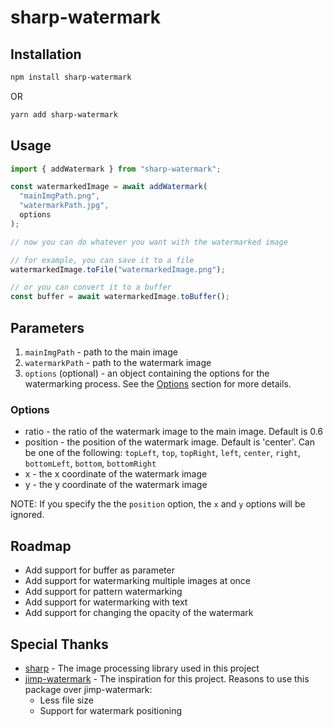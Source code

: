 # sharp-watermark

## Installation

```bash
npm install sharp-watermark
```

OR

```bash
yarn add sharp-watermark
```

## Usage

```javascript
import { addWatermark } from "sharp-watermark";

const watermarkedImage = await addWatermark(
  "mainImgPath.png",
  "watermarkPath.jpg",
  options
);

// now you can do whatever you want with the watermarked image

// for example, you can save it to a file
watermarkedImage.toFile("watermarkedImage.png");

// or you can convert it to a buffer
const buffer = await watermarkedImage.toBuffer();
```

## Parameters
1. `mainImgPath` - path to the main image
2. `watermarkPath` - path to the watermark image
3. `options` (optional) - an object containing the options for the watermarking process. See the [Options](#options) section for more details.

### Options
- ratio - the ratio of the watermark image to the main image. Default is 0.6
- position - the position of the watermark image. Default is 'center'. Can be one of the following: `topLeft`, `top`, `topRight`, `left`, `center`, `right`, `bottomLeft`, `bottom`, `bottomRight`
- x - the x coordinate of the watermark image
- y - the y coordinate of the watermark image

NOTE: If you specify the the `position` option, the `x` and `y` options will be ignored.

## Roadmap
- Add support for buffer as parameter
- Add support for watermarking multiple images at once
- Add support for pattern watermarking
- Add support for watermarking with text
- Add support for changing the opacity of the watermark


## Special Thanks
- [sharp](https://github.com/lovell/sharp) - The image processing library used in this project
- [jimp-watermark](https://github.com/sushantpaudel/jimp-watermark) - The inspiration for this project. Reasons to use this package over jimp-watermark:
  - Less file size
  - Support for watermark positioning